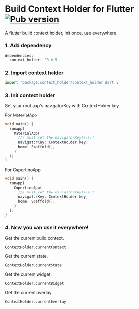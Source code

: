# Build Context Holder for Flutter [![Pub version](https://img.shields.io/pub/v/context_holder.svg)](https://pub.dev/packages/context_holder)

A flutter build context holder, init once, use everywhere.

### 1. Add dependency

```dart
dependencies:
  context_holder: ^0.0.5
```

### 2. Import context holder

```dart
import 'package:context_holder/context_holder.dart';
```

### 3. Init context holder

Set your root app's navigatorKey with ContextHolder.key

For MaterialApp
```dart
void main() {
  runApp(
    MaterialApp(
      /// must set the navigatorKey!!!!!!
      navigatorKey: ContextHolder.key,
      home: Scaffold(),
    ),
  );
}
```

For CupertinoApp
```dart
void main() {
  runApp(
    CupertinoApp(
      /// must set the navigatorKey!!!!!!
      navigatorKey: ContextHolder.key,
      home: Scaffold(),
    ),
  );
}
```

### 4. Now you can use it everywhere!

Get the current build context.
```dart
ContextHolder.currentContext
```

Get the current state.
```dart
ContextHolder.currentState
```

Get the current widget.
```dart
ContextHolder.currentWidget
```

Get the current overlay.
```dart
ContextHolder.currentOverlay
```